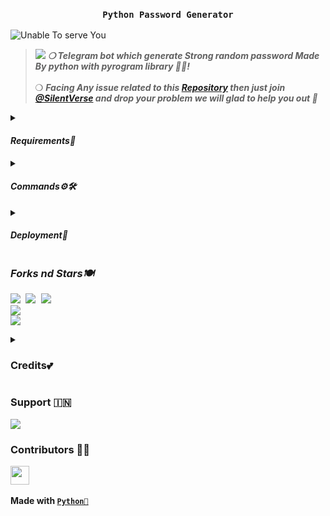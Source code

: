 <h3 align="center"><strong><code>Python Password Generator</code></strong></h3>
<img src="https://github.com/ItsmeHyper13/Random-PassGen/blob/sree/resources/sree.gif" alt="Unable To serve You">
<blockquote><img src="https://readme-typing-svg.herokuapp.com?duration=3000&color=00FF09&background=7F808800&multiline=true&height=100&lines=%E2%80%A2%E2%80%A2Random+Password+Generator+%F0%9F%8F%93%E2%80%A2%E2%80%A2++;%E2%9E%A5+Made+By+Python%F0%9F%90%8D+On+Pyrogram;Library!+%F0%9F%8E%80">
<strong><i>❍&nbsp;Telegram bot which generate Strong random password Made By python with pyrogram library 💫💝!</i></strong><br><br>
❍&nbsp;<strong><i>Facing Any issue related to this <a href="https://github.com/ItsmeHyper13/Random-PassGen">Repository</a> then just join <a href="https://t.me/SilentVerse">@SilentVerse</a> and drop your problem we will glad to help you out 💫</i></strong>
</blockquote>
<p>
<details>
<summary><h4><strong><i>Requirements🎀</i></strong></h4></summary>
❍ <code>API_ID</code><br>
&nbsp;&nbsp;&nbsp;&nbsp;&nbsp;&nbsp;&nbsp;&nbsp;➥ <strong>Get it from</strong> <a href="https://my.telegram.org/auth"><code>HERE!</code></a><br>
❍ <code>API_HASH</code><br>
&nbsp;&nbsp;&nbsp;&nbsp;&nbsp;&nbsp;&nbsp;&nbsp;➥ <strong>Get it from</strong> <a href="https://my.telegram.org/auth"><code>HERE!</code></a><br>
❍ <code>BOT_TOKEN</code><br>
&nbsp;&nbsp;&nbsp;&nbsp;&nbsp;&nbsp;&nbsp;&nbsp;➥ <strong>Get it from</strong> <a href="https://t.me/Botfather"><code>@BOTFATHER</code></a>
</details><details>
<summary><h4><strong><i>Commands⚙️🛠️</i></strong></h4></summary>
&nbsp;◍&nbsp;<code>/ping</code>&nbsp;:&nbsp;<strong>To Check Bot Ping Status.</strong><br>
&nbsp;◍&nbsp;<code>/pgen</code>&nbsp;:&nbsp;<strong>Generate Password in bot's Pm.</strong><br>
&nbsp;◍&nbsp;<code>/psgen</code>&nbsp;:&nbsp;<strong>Generate Password in any Group.</strong><br>
&nbsp;◍&nbsp;<code>/repo</code>&nbsp;:&nbsp;<strong>To Get Bot's Source Code.</strong>
</details><details>
<summary><h4><strong><i>Deployment🚀</i></strong></h4></summary>
<details><summary><strong>❍&nbsp;Deploy To <a href="https://dashboard.heroku.com/"><code>Heroku🌼</code></a></strong></summary>
<blockquote><strong>Hey You can deploy this bot on <code>Heroku</code> very easly from here!!</strong><br><br>
<a href="https://heroku.com/deploy?template=https://github.com/ItsmeHyper13/Radndom-PassGen"><img src="https://img.shields.io/badge/Deploy%20To%20Heroku-black?style=for-the-badge&logo=heroku" width="200""/></a>
</blockquote> 
</details>
<details><summary><strong>❍&nbsp;Deploy On <a href="https://cloud.okteto.com/"><code>Okteto👀</code></a></strong></summary>
<blockquote><strong>Hey You can deploy this bot on <code>Okteto</code> very easly from here!!</strong><br><br>
<a href="https://cloud.okteto.com/deploy?repository=https://github.com/ItsmeHyper13/Radndom-PassGen"><img src="https://img.shields.io/badge/Deploy_To_Okteto%20%20-black?style=for-the-badge&logo=Okteto" width="200"/></a>
</blockquote>
</details>
<details><summary><strong>❍&nbsp;Deploy On <a href="https://termux.com/"><code>Termux⚙️</code></a></strong></summary>
<blockquote><strong>Hey You can deploy this bot on <code>Termux</code> very easly Just follow the steps!!</strong><br><br>
&nbsp;1.&nbsp;Download Termux From <a href="https://f-droid.org/repo/com.termux_118.apk"><code>HERE!</code></a><br>
&nbsp;2.&nbsp;Now Install all important packages which given Below!<br><br>
<code>apt update && apt upgrade -y</code><br>
<code>pkg install git -y</code><br>
<code>pkg install python3</code><br>
<code>pip install pyrogram</code><br>
<code>git clone [your <a href="https://github.com/ItsmeHyper13/Random-PassGen/fork">forked repo</a>] </code><br><br>
<code>cd Random-PassGen</code>&nbsp; or <code>cd Your directory name</code><br><br>
<code>pip3 install --upgrade pip setuptools</code><br><br>
<code>pip install -U -r requirements.txt</code><br><br>
<code>nano config.py</code><br><br>
<p><i>❍ Now add your <code>BOT_TOKEN</code>&nbsp;and&nbsp;<code>BOT_USERNAME</code></i></p><br>
<p>❍ Save that file and run&nbsp;<code>python3 main.py</code></p>
<p>Enjoy! 🚀 💫</p>
</blockquote>
</details>
<details><summary><strong>❍&nbsp;Deploy On <a href="https://en.m.wikipedia.org/wiki/Virtual_private_server"><code>VPS🛠️</code></a></strong></summary>
<blockquote><strong>Hey You can deploy this bot on <code>VPS</code> very easly Just follow the steps!!</strong><br><br>
&nbsp;1.&nbsp;Setup Your <code>VPS</code>&nbsp;First!<br>

```sh
git clone <forked repo> # get from https://github.com/ItsmeHyper13/Random-PassGen/fork
cd Random-PassGen or cd Your directory name
pip3 install --upgrade pip setuptools
pip install -U -r requirements.txt
nano config.py #Now add your BOT_TOKEN and BOT_USERNAME
python3 main.py #Save that file and run it
```

<p>Enjoy! 🚀 💫</p>
</blockquote>
</details>
</details>
</p>
<p align="center">
<h3><strong><i>Forks nd Stars🍽️</i></strong></h3>
<pre>
<img src="https://img.shields.io/github/license/ItsmeHyper13/DevuMusic.svg"> <img src="https://img.shields.io/github/forks/ItsmeHyper13/DevuMusic.svg"> <img src="https://img.shields.io/github/stars/ItsmeHyper13/Random-PassGen.svg">
<a href="https://github.com/ItsmeHyper13/Random-PassGen"><img src="https://github-readme-stats.vercel.app/api/pin/?username=ItsmeHyper13&repo=Random-PassGen&theme=blue-green"></a>
<a href="https://github.com/ItsmeHyper13/Random-PassGen/fork"><img src="https://img.shields.io/badge/Fork%20PasswordGen%20Bot-black?style=for-the-badge&logo=github"></a>
</pre>
</p>
<p>
<details>
<summary><h3><strong>Credits💕</strong></h3></summary>
<i>All credit Goes To these peoples</i><br>
<code><a href="https://t.me/HYPER_AD13">{🇮🇳} ʜʏᴘᴇʀ ᴋɪɴɢ</a></code><br>
<code>Telegram:- <a href="https://t.me/ShiningOff">@ShiningOff</a> | <a href="https://t.me/LostKiddz">@LostKiddz</a></code><br>
<code>Github:- <a href="https://github.com/ItsmeHyper13">ItsmeHyper13</a></code><br>
</details>
</p>

<p><h3><strong>Support 🇮🇳</strong></h3>
<a href="https://t.me/SilentVerse"><img src="https://img.shields.io/badge/Support%20%20Group-black?style=for-the-badge&logo=telegram"></a>
</p>

<p><h3><strong>Contributors 👩‍💻</strong></h3>
<a href = "https://github.com/ItsmeHyper13/Random-PassGen/graphs/contributors">
<img src = "https://contrib.rocks/image?repo=ItsmeHyper13/Random-PassGen" height="30px"/>
</a><br><br>
<strong>Made with <a href="https://python.org"><code>Python🐍</code></a></strong>
</p>

